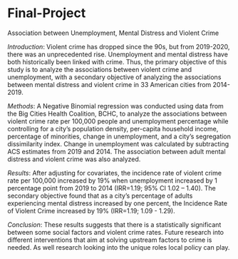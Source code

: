# Final-Project
Association between Unemployment, Mental Distress and Violent Crime

*Introduction*: Violent crime has dropped since the 90s, but from 2019-2020, there was an unprecedented rise. Unemployment and mental distress have both historically been linked with crime. Thus, the primary objective of this study is to analyze the associations between violent crime and unemployment, with a secondary objective of analyzing the associations between mental distress and violent crime in 33 American cities from 2014-2019.

*Methods*: A Negative Binomial regression was conducted using data from the Big Cities Health Coalition, BCHC, to analyze the associations between violent crime rate per 100,000 people and unemployment percentage while controlling for a city’s population density, per-capita household income, percentage of minorities, change in unemployment, and a city’s segregation dissimilarity index. Change in unemployment was calculated by subtracting ACS estimates from 2019 and 2014. The association between adult mental distress and violent crime was also analyzed. 

*Results*: After adjusting for covariates, the incidence rate of violent crime rate per 100,000 increased by 19% when unemployment increased by 1 percentage point from 2019 to 2014 (IRR=1.19; 95% CI 1.02 – 1.40).  The secondary objective found that as a city’s percentage of adults experiencing mental distress increased by one percent, the Incidence Rate of Violent Crime increased by 19% (IRR=1.19; 1.09 - 1.29).  

*Conclusion*: These results suggests that there is a statistically significant between some social factors and violent crime rates. Future research into different interventions that aim at solving upstream factors to crime is needed. As well research looking into the unique roles local policy can play. 




